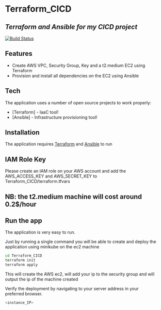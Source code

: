 # Terraform_CICD
## _Terraform and Ansible for my CICD project_

[![Build Status](https://travis-ci.org/joemccann/dillinger.svg?branch=master)](https://travis-ci.org/joemccann/dillinger)

## Features

- Create AWS VPC, Security Group, Key and a t2.medium EC2 using Terraform
- Provision and install all dependencies on the EC2 using Ansible

## Tech

The application uses a number of open source projects to work properly:

- [Terraform] - IaaC tool!
- [Ansible] - Infrastructure provisioning tool!

## Installation

The application requires [Terraform](https://www.terraform.io/downloads.html) and [Ansible](https://docs.ansible.com/ansible/latest/installation_guide/intro_installation.html) to run

## IAM Role Key

Please create an IAM role on your AWS account and add the AWS_ACCESS_KEY and AWS_SECRET_KEY to Terraform_CICD/terraform.tfvars
## NB: the t2.medium machine will cost around 0.2$/hour

## Run the app

The application is very easy to run.

Just by running a single command you will be able to create and deploy the application using minikube on the ec2 machine

```sh
cd Terraform_CICD
terraform init
terraform apply
```

This will create the AWS ec2, will add your ip to the security group and will output the ip of the machine created


Verify the deployment by navigating to your server address in
your preferred browser.

```sh
<instance_IP>
```

